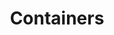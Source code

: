 ---
title: "Containers"
description: "This section provides an introduction to containers, their architecture, and how they are used in modern software development."
cardImage: "/images/learning-path/kubernetes-icon.svg"
weight: 2

---
